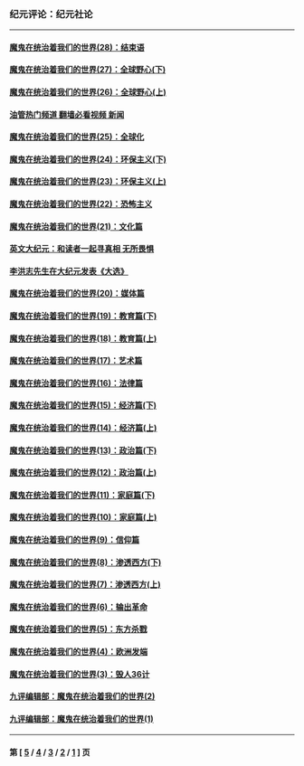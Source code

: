 ### 纪元评论：纪元社论
---
#### [魔鬼在统治着我们的世界(28)：结束语](../../pages/nsc422/n10936246.md?04100330) 
#### [魔鬼在统治着我们的世界(27)：全球野心(下)](../../pages/nsc422/n10928319.md?04100330) 
#### [魔鬼在统治着我们的世界(26)：全球野心(上)](../../pages/nsc422/n10900318.md?04100330) 
#### [油管热门频道 翻墙必看视频 新闻](ok?04100330)
#### [魔鬼在统治着我们的世界(25)：全球化](../../pages/nsc422/n10788205.md?04100330) 
#### [魔鬼在统治着我们的世界(24)：环保主义(下)](../../pages/nsc422/n10695307.md?04100330) 
#### [魔鬼在统治着我们的世界(23)：环保主义(上)](../../pages/nsc422/n10688613.md?04100330) 
#### [魔鬼在统治着我们的世界(22)：恐怖主义](../../pages/nsc422/n10614727.md?04100330) 
#### [魔鬼在统治着我们的世界(21)：文化篇](../../pages/nsc422/n10597706.md?04100330) 
#### [英文大纪元：和读者一起寻真相 无所畏惧](../../pages/nsc422/n12542027.md?04100330) 
#### [李洪志先生在大纪元发表《大选》](../../pages/nsc422/n12534746.md?04100330) 
#### [魔鬼在统治着我们的世界(20)：媒体篇](../../pages/nsc422/n10586579.md?04100330) 
#### [魔鬼在统治着我们的世界(19)：教育篇(下)](../../pages/nsc422/n10564808.md?04100330) 
#### [魔鬼在统治着我们的世界(18)：教育篇(上)](../../pages/nsc422/n10526970.md?04100330) 
#### [魔鬼在统治着我们的世界(17)：艺术篇](../../pages/nsc422/n10499093.md?04100330) 
#### [魔鬼在统治着我们的世界(16)：法律篇](../../pages/nsc422/n10485969.md?04100330) 
#### [魔鬼在统治着我们的世界(15)：经济篇(下)](../../pages/nsc422/n10469975.md?04100330) 
#### [魔鬼在统治着我们的世界(14)：经济篇(上)](../../pages/nsc422/n10457370.md?04100330) 
#### [魔鬼在统治着我们的世界(13)：政治篇(下)](../../pages/nsc422/n10448270.md?04100330) 
#### [魔鬼在统治着我们的世界(12)：政治篇(上)](../../pages/nsc422/n10444576.md?04100330) 
#### [魔鬼在统治着我们的世界(11)：家庭篇(下)](../../pages/nsc422/n10440961.md?04100330) 
#### [魔鬼在统治着我们的世界(10)：家庭篇(上)](../../pages/nsc422/n10435448.md?04100330) 
#### [魔鬼在统治着我们的世界(9)：信仰篇](../../pages/nsc422/n10432159.md?04100330) 
#### [魔鬼在统治着我们的世界(8)：渗透西方(下)](../../pages/nsc422/n10429603.md?04100330) 
#### [魔鬼在统治着我们的世界(7)：渗透西方(上)](../../pages/nsc422/n10426013.md?04100330) 
#### [魔鬼在统治着我们的世界(6)：输出革命](../../pages/nsc422/n10421536.md?04100330) 
#### [魔鬼在统治着我们的世界(5)：东方杀戮](../../pages/nsc422/n10417707.md?04100330) 
#### [魔鬼在统治着我们的世界(4)：欧洲发端](../../pages/nsc422/n10414890.md?04100330) 
#### [魔鬼在统治着我们的世界(3)：毁人36计](../../pages/nsc422/n10411583.md?04100330) 
#### [九评编辑部：魔鬼在统治着我们的世界(2)](../../pages/nsc422/n10410036.md?04100330) 
#### [九评编辑部：魔鬼在统治着我们的世界(1)](../../pages/nsc422/n10406825.md?04100330) 

---
#### 第 [ [5](./5.md?04100330) / [4](./4.md?04100330) / [3](./3.md?04100330) / [2](./2.md?04100330) / [1](./1.md?04100330) ] 页
